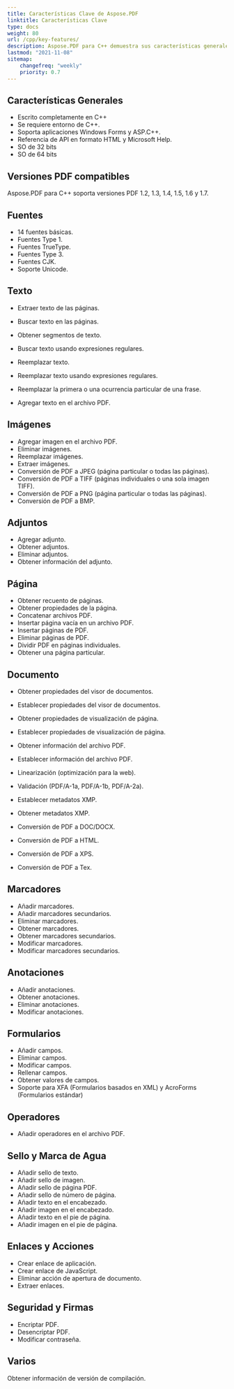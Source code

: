 ```yaml
---
title: Características Clave de Aspose.PDF
linktitle: Características Clave
type: docs
weight: 80
url: /cpp/key-features/
description: Aspose.PDF para C++ demuestra sus características generales. Esta página describe las versiones PDF compatibles y todas las manipulaciones que podemos hacer con texto, imágenes, anotaciones, documentos, etc.
lastmod: "2021-11-08"
sitemap:
    changefreq: "weekly"
    priority: 0.7
---
```


## Características Generales

- Escrito completamente en C++
- Se requiere entorno de C++.
- Soporta aplicaciones Windows Forms y ASP.C++.
- Referencia de API en formato HTML y Microsoft Help.
- SO de 32 bits
- SO de 64 bits

## Versiones PDF compatibles

Aspose.PDF para C++ soporta versiones PDF 1.2, 1.3, 1.4, 1.5, 1.6 y 1.7.

## Fuentes

- 14 fuentes básicas.
- Fuentes Type 1.
- Fuentes TrueType.
- Fuentes Type 3.
- Fuentes CJK.
- Soporte Unicode.

## Texto

- Extraer texto de las páginas.
- Buscar texto en las páginas.
- Obtener segmentos de texto.
- Buscar texto usando expresiones regulares.
- Reemplazar texto.
- Reemplazar texto usando expresiones regulares.

- Reemplazar la primera o una ocurrencia particular de una frase.
- Agregar texto en el archivo PDF.

## Imágenes

- Agregar imagen en el archivo PDF.
- Eliminar imágenes.
- Reemplazar imágenes.
- Extraer imágenes.
- Conversión de PDF a JPEG (página particular o todas las páginas).
- Conversión de PDF a TIFF (páginas individuales o una sola imagen TIFF).
- Conversión de PDF a PNG (página particular o todas las páginas).
- Conversión de PDF a BMP.

## Adjuntos

- Agregar adjunto.
- Obtener adjuntos.
- Eliminar adjuntos.
- Obtener información del adjunto.

## Página

- Obtener recuento de páginas.
- Obtener propiedades de la página.
- Concatenar archivos PDF.
- Insertar página vacía en un archivo PDF.
- Insertar páginas de PDF.
- Eliminar páginas de PDF.
- Dividir PDF en páginas individuales.
- Obtener una página particular.

## Documento

- Obtener propiedades del visor de documentos.
- Establecer propiedades del visor de documentos.
- Obtener propiedades de visualización de página.
- Establecer propiedades de visualización de página.
- Obtener información del archivo PDF.
- Establecer información del archivo PDF.
- Linearización (optimización para la web).
- Validación (PDF/A-1a, PDF/A-1b, PDF/A-2a).
- Establecer metadatos XMP.
- Obtener metadatos XMP.
- Conversión de PDF a DOC/DOCX.
- Conversión de PDF a HTML.

- Conversión de PDF a XPS.
- Conversión de PDF a Tex.

## Marcadores

- Añadir marcadores.
- Añadir marcadores secundarios.
- Eliminar marcadores.
- Obtener marcadores.
- Obtener marcadores secundarios.
- Modificar marcadores.
- Modificar marcadores secundarios.

## Anotaciones

- Añadir anotaciones.
- Obtener anotaciones.
- Eliminar anotaciones.
- Modificar anotaciones.

## Formularios

- Añadir campos.
- Eliminar campos.
- Modificar campos.
- Rellenar campos.
- Obtener valores de campos.
- Soporte para XFA (Formularios basados en XML) y AcroForms (Formularios estándar)

## Operadores

- Añadir operadores en el archivo PDF.

## Sello y Marca de Agua

- Añadir sello de texto.
- Añadir sello de imagen.
- Añadir sello de página PDF.
- Añadir sello de número de página.
- Añadir texto en el encabezado.
- Añadir imagen en el encabezado.
- Añadir texto en el pie de página.
- Añadir imagen en el pie de página.

## Enlaces y Acciones

- Crear enlace de aplicación.
- Crear enlace de JavaScript.
- Eliminar acción de apertura de documento.
- Extraer enlaces.

## Seguridad y Firmas

- Encriptar PDF.
- Desencriptar PDF.
- Modificar contraseña.

## Varios

Obtener información de versión de compilación.